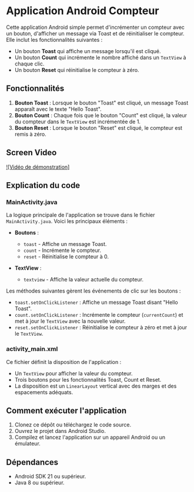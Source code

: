 # Application Android Compteur

Cette application Android simple permet d'incrémenter un compteur avec un bouton, d'afficher un message via Toast et de réinitialiser le compteur. Elle inclut les fonctionnalités suivantes :
- Un bouton **Toast** qui affiche un message lorsqu'il est cliqué.
- Un bouton **Count** qui incrémente le nombre affiché dans un `TextView` à chaque clic.
- Un bouton **Reset** qui réinitialise le compteur à zéro.

## Fonctionnalités

1. **Bouton Toast** : Lorsque le bouton "Toast" est cliqué, un message Toast apparaît avec le texte "Hello Toast".
2. **Bouton Count** : Chaque fois que le bouton "Count" est cliqué, la valeur du compteur dans le `TextView` est incrémentée de 1.
3. **Bouton Reset** : Lorsque le bouton "Reset" est cliqué, le compteur est remis à zéro.

## Screen Video
[![Vidéo de démonstration]](https://github.com/user-attachments/assets/a60bcd02-e32b-48e4-90e2-87621d7b3b23)


## Explication du code

### MainActivity.java
La logique principale de l'application se trouve dans le fichier `MainActivity.java`. Voici les principaux éléments :

- **Boutons** : 
  - `toast` - Affiche un message Toast.
  - `count` - Incrémente le compteur.
  - `reset` - Réinitialise le compteur à 0.
  
- **TextView** : 
  - `textview` - Affiche la valeur actuelle du compteur.

Les méthodes suivantes gèrent les événements de clic sur les boutons :

- `toast.setOnClickListener` : Affiche un message Toast disant "Hello Toast".
- `count.setOnClickListener` : Incrémente le compteur (`currentCount`) et met à jour le `TextView` avec la nouvelle valeur.
- `reset.setOnClickListener` : Réinitialise le compteur à zéro et met à jour le `TextView`.

### activity_main.xml
Ce fichier définit la disposition de l'application :
- Un `TextView` pour afficher la valeur du compteur.
- Trois boutons pour les fonctionnalités Toast, Count et Reset.
- La disposition est un `LinearLayout` vertical avec des marges et des espacements adéquats.

## Comment exécuter l'application

1. Clonez ce dépôt ou téléchargez le code source.
2. Ouvrez le projet dans Android Studio.
3. Compilez et lancez l'application sur un appareil Android ou un émulateur.

## Dépendances

- Android SDK 21 ou supérieur.
- Java 8 ou supérieur.
